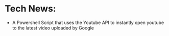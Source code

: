 # Tech News:

- A Powershell Script that uses the Youtube API to instantly open youtube to the latest video uploaded by Google